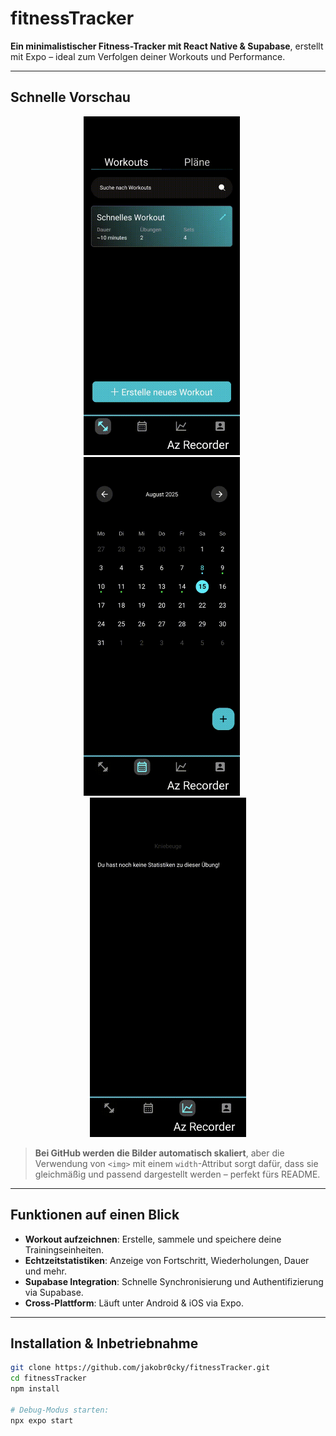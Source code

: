 # fitnessTracker

**Ein minimalistischer Fitness-Tracker mit React Native & Supabase**, erstellt mit Expo – ideal zum Verfolgen deiner Workouts und Performance.

---

##  Schnelle Vorschau

<p align="center">
  <img src="./showcase/createWorkout.gif" alt="App – Überblick" width="250" style="margin-right: 20px;">
  <img src="./showcase/runWorkout.gif" alt="App – Workout-Log" width="250" style="margin-right: 20px;">
  <img src="./showcase/seeExerciseStats.gif" alt="App – Statistik-Ansicht" width="250">
</p>

> **Bei GitHub werden die Bilder automatisch skaliert**, aber die Verwendung von `<img>` mit einem `width`-Attribut sorgt dafür, dass sie gleichmäßig und passend dargestellt werden – perfekt fürs README.

---

##  Funktionen auf einen Blick

- **Workout aufzeichnen**: Erstelle, sammele und speichere deine Trainingseinheiten.
- **Echtzeitstatistiken**: Anzeige von Fortschritt, Wiederholungen, Dauer und mehr.
- **Supabase Integration**: Schnelle Synchronisierung und Authentifizierung via Supabase.
- **Cross-Plattform**: Läuft unter Android & iOS via Expo.

---

##  Installation & Inbetriebnahme

```bash
git clone https://github.com/jakobr0cky/fitnessTracker.git
cd fitnessTracker
npm install

# Debug-Modus starten:
npx expo start
